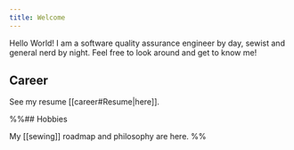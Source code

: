```yaml
---
title: Welcome
---
```

Hello World! I am a software quality assurance engineer by day, sewist and general nerd by night. Feel free to look around and get to know me!

## Career

See my resume [[career#Resume|here]].  

%%## Hobbies

My [[sewing]] roadmap and philosophy are here. %%